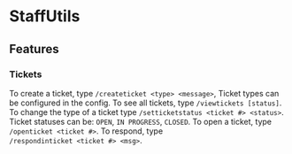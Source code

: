 # StaffUtils

## Features

### Tickets

To create a ticket, type `/createticket <type> <message>`, Ticket types can be configured in the config. To see all tickets, type `/viewtickets [status]`. To change the type of a ticket type `/setticketstatus <ticket #> <status>`. Ticket statuses can be: `OPEN`, `IN PROGRESS`, `CLOSED`. To open a ticket, type `/openticket <ticket #>`. To respond, type `/respondinticket <ticket #> <msg>`.